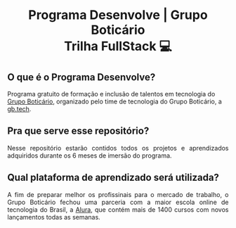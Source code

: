 <h1 align="center">
Programa Desenvolve | Grupo Boticário
<br>
Trilha FullStack 💻
</h1>

## O que é o Programa Desenvolve?

<p>Programa gratuito de formação e inclusão de talentos em tecnologia do <a href="https://desenvolve.grupoboticario.com.br/">Grupo Boticário</a>, organizado pelo time de tecnologia do Grupo Boticário, a <a href="https://medium.com/gbtech">gb.tech</a>.</p>

## Pra que serve esse repositório?

<p align="justify">
  Nesse repositório estarão contidos todos os projetos e aprendizados adquiridos durante os 6 meses de imersão do programa.
</p>


## Qual plataforma de aprendizado será utilizada?

<p align="justify">
  A fim de preparar melhor os profissinais para o mercado de trabalho, o Grupo Boticário fechou uma parceria com a maior escola online de tecnologia do Brasil, a <a href="https://www.alura.com.br/">Alura</a>, que contém mais de 1400 cursos com novos lançamentos todas as semanas.
</p>